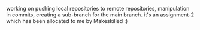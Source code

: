 working on pushing local repositories to remote repositories, manipulation in commits, creating a sub-branch for the main branch.
it's an assignment-2 which has been allocated to me by Makeskilled :)
